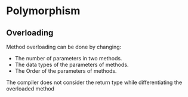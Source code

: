 # Polymorphism


## Overloading

Method overloading can be done by changing:  

- The number of parameters in two methods.
- The data types of the parameters of methods.
- The Order of the parameters of methods.

The compiler does not consider the return type while differentiating the overloaded method